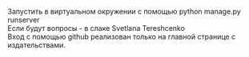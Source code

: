 Запустить в виртуальном окружении с помощью python manage.py runserver <br>
Если будут вопросы - в слаке Svetlana Tereshcenko<br>
Вход с помощью github реализован только на главной странице с издательствами.
